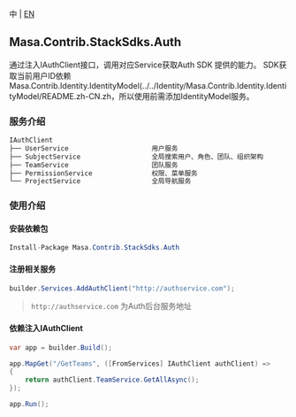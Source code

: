 中 | [EN](README.md)

## Masa.Contrib.StackSdks.Auth

通过注入IAuthClient接口，调用对应Service获取Auth SDK 提供的能力。
SDK获取当前用户ID依赖Masa.Contrib.Identity.IdentityModel(../../Identity/Masa.Contrib.Identity.IdentityModel/README.zh-CN.zh，所以使用前需添加IdentityModel服务。

### 服务介绍
```c#
IAuthClient
├── UserService                     用户服务
├── SubjectService                  全局搜索用户、角色、团队、组织架构
├── TeamService                     团队服务
├── PermissionService               权限、菜单服务
└── ProjectService                  全局导航服务
```

### 使用介绍

#### 安装依赖包

```C#
Install-Package Masa.Contrib.StackSdks.Auth
```

#### 注册相关服务

```C#
builder.Services.AddAuthClient("http://authservice.com");
```

> `http://authservice.com` 为Auth后台服务地址

#### 依赖注入IAuthClient

```c#
var app = builder.Build();

app.MapGet("/GetTeams", ([FromServices] IAuthClient authClient) =>
{
    return authClient.TeamService.GetAllAsync();
});

app.Run();
```

